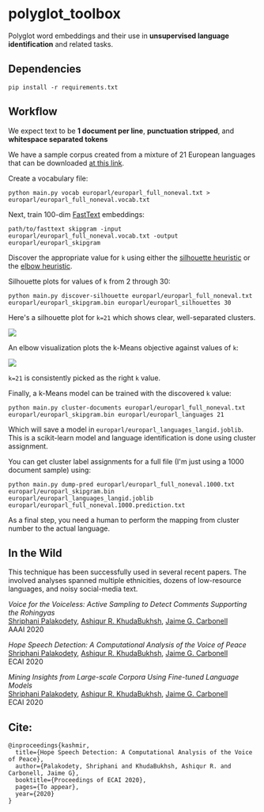 # polyglot_toolbox

Polyglot word embeddings and their use in **unsupervised language identification** and related tasks.

## Dependencies

`pip install -r requirements.txt`

## Workflow

We expect text to be **1 document per line**, **punctuation stripped**, and **whitespace separated tokens**

We have a sample corpus created from a mixture of 21 European languages that can be downloaded [at this link](TODO).

Create a vocabulary file:

```
python main.py vocab europarl/europarl_full_noneval.txt > europarl/europarl_full_noneval.vocab.txt
```

Next, train 100-dim [FastText](https://fasttext.cc/) embeddings:

```
path/to/fasttext skipgram -input europarl/europarl_full_noneval.vocab.txt -output europarl/europarl_skipgram
```

Discover the appropriate value for `k` using either the [silhouette heuristic](https://scikit-learn.org/stable/auto_examples/cluster/plot_kmeans_silhouette_analysis.html) or the [elbow heuristic](https://en.wikipedia.org/wiki/Elbow_method_(clustering)).


Silhouette plots for values of `k` from 2 through 30:

```
python main.py discover-silhouette europarl/europarl_full_noneval.txt europarl/europarl_skipgram.bin europarl/europarl_silhouettes 30
```

Here's a silhouette plot for `k=21` which shows clear, well-separated clusters.

![](europarl_silhouettes21.png)



An elbow visualization plots the k-Means objective against values of `k`:

![](europarl_elbow.png)

`k=21` is consistently picked as the right `k` value.

Finally, a k-Means model can be trained with the discovered `k` value:

```
python main.py cluster-documents europarl/europarl_full_noneval.txt europarl/europarl_skipgram.bin europarl/europarl_languages 21
```

Which will save a model in `europarl/europarl_languages_langid.joblib`. This is a scikit-learn model and language identification
is done using cluster assignment. 

You can get cluster label assignments for a full file (I'm just using a 1000 document sample) using:

```
python main.py dump-pred europarl/europarl_full_noneval.1000.txt europarl/europarl_skipgram.bin europarl/europarl_languages_langid.joblib europarl/europarl_full_noneval.1000.prediction.txt
```

As a final step, you need a human to perform the mapping from cluster number to the actual language.

## In the Wild

This technique has been successfully used in several recent papers. The involved analyses spanned multiple ethnicities,
dozens of low-resource languages, and noisy social-media text.

_Voice for the Voiceless: Active Sampling to Detect Comments Supporting the Rohingyas_<br />
[Shriphani Palakodety](https://twitter.com/shriphani), [Ashiqur R. KhudaBukhsh](https://twitter.com/khudabukhsh), [Jaime G. Carbonell](https://www.cs.cmu.edu/~jgc/)<br />
AAAI 2020

_Hope Speech Detection: A Computational Analysis of the Voice of Peace_<br />
[Shriphani Palakodety](https://twitter.com/shriphani), [Ashiqur R. KhudaBukhsh](https://twitter.com/khudabukhsh), [Jaime G. Carbonell](https://www.cs.cmu.edu/~jgc/)<br />
ECAI 2020

_Mining Insights from Large-scale Corpora Using Fine-tuned Language Models_<br />
[Shriphani Palakodety](https://twitter.com/shriphani), [Ashiqur R. KhudaBukhsh](https://twitter.com/khudabukhsh), [Jaime G. Carbonell](https://www.cs.cmu.edu/~jgc/)<br />
ECAI 2020


## Cite:

```
@inproceedings{kashmir,
  title={Hope Speech Detection: A Computational Analysis of the Voice of Peace},
  author={Palakodety, Shriphani and KhudaBukhsh, Ashiqur R. and Carbonell, Jaime G},
  booktitle={Proceedings of ECAI 2020},
  pages={To appear},
  year={2020}
}
```

